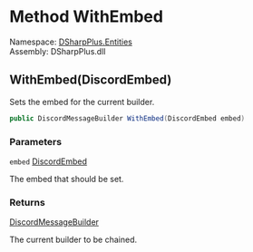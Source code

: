 # Method WithEmbed

Namespace: [DSharpPlus.Entities](DSharpPlus.Entities.md)  
Assembly: DSharpPlus.dll

## <a id="DSharpPlus_Entities_DiscordMessageBuilder_WithEmbed_DSharpPlus_Entities_DiscordEmbed_"></a>WithEmbed\(DiscordEmbed\)

Sets the embed for the current builder.

```csharp
public DiscordMessageBuilder WithEmbed(DiscordEmbed embed)
```

### Parameters

`embed` [DiscordEmbed](DSharpPlus.Entities.DiscordEmbed.md)

The embed that should be set.

### Returns

[DiscordMessageBuilder](DSharpPlus.Entities.DiscordMessageBuilder.md)

The current builder to be chained.

